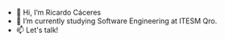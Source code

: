- 👋 Hi, I’m Ricardo Cáceres
- 🌱 I’m currently studying Software Engineering at ITESM Qro.
- 📫 Let's talk! 

<!---
Caceres-A01706972/Caceres-A01706972 is a ✨ special ✨ repository because its `README.md` (this file) appears on your GitHub profile.
You can click the Preview link to take a look at your changes.
--->
